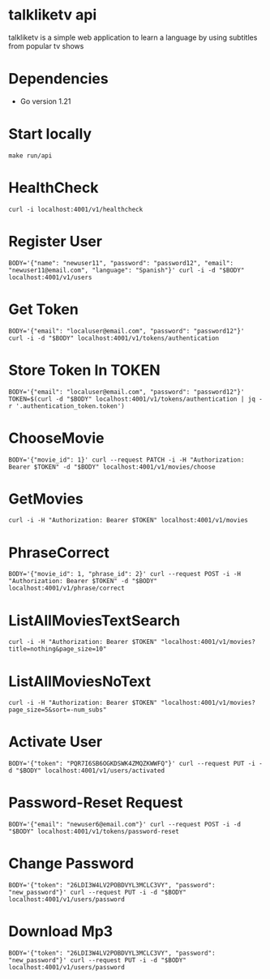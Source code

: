 # talkliketv api

talkliketv is a simple web application to learn a language by using subtitles from popular tv shows

# Dependencies

- Go version 1.21

# Start locally

`make run/api`

# HealthCheck

`curl -i localhost:4001/v1/healthcheck`

# Register User

`BODY='{"name": "newuser11", "password": "password12", "email": "newuser11@email.com", "language": "Spanish"}'
curl -i -d "$BODY" localhost:4001/v1/users`


# Get Token

`BODY='{"email": "localuser@email.com", "password": "password12"}' 
curl -i -d "$BODY" localhost:4001/v1/tokens/authentication`

# Store Token In TOKEN

`BODY='{"email": "localuser@email.com", "password": "password12"}'
TOKEN=$(curl -d "$BODY" localhost:4001/v1/tokens/authentication | jq -r '.authentication_token.token')
`

# ChooseMovie

`BODY='{"movie_id": 1}'
curl --request PATCH -i -H "Authorization: Bearer $TOKEN" -d "$BODY" localhost:4001/v1/movies/choose`

# GetMovies

`curl -i -H "Authorization: Bearer $TOKEN" localhost:4001/v1/movies`

# PhraseCorrect

`BODY='{"movie_id": 1, "phrase_id": 2}'
curl --request POST -i -H "Authorization: Bearer $TOKEN" -d "$BODY" localhost:4001/v1/phrase/correct`

# ListAllMoviesTextSearch

`curl -i -H "Authorization: Bearer $TOKEN" "localhost:4001/v1/movies?title=nothing&page_size=10"`

# ListAllMoviesNoText

`curl -i -H "Authorization: Bearer $TOKEN" "localhost:4001/v1/movies?page_size=5&sort=-num_subs"`

# Activate User
`BODY='{"token": "PQR7I6SB6OGKDSWK4ZMQZKWWFQ"}'
curl --request PUT -i -d "$BODY" localhost:4001/v1/users/activated`

# Password-Reset Request
`BODY='{"email": "newuser6@email.com"}'
curl --request POST -i -d "$BODY" localhost:4001/v1/tokens/password-reset`

# Change Password
`BODY='{"token": "26LDI3W4LV2POBDVYL3MCLC3VY", "password": "new_password"}'
curl --request PUT -i -d "$BODY" localhost:4001/v1/users/password`

# Download Mp3
`BODY='{"token": "26LDI3W4LV2POBDVYL3MCLC3VY", "password": "new_password"}'
curl --request PUT -i -d "$BODY" localhost:4001/v1/users/password`
